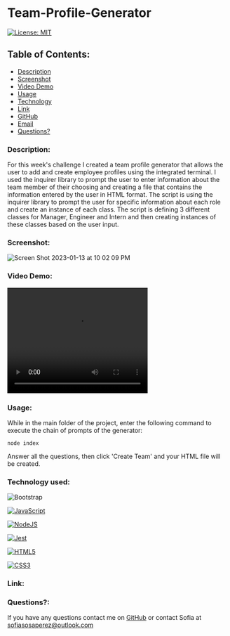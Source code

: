 # Team-Profile-Generator

[![License: MIT](https://img.shields.io/badge/License-MIT-yellow.svg)](https://opensource.org/licenses/MIT)

## Table of Contents:
    
* [Description](#Description)
* [Screenshot](#ScreenShot)
* [Video Demo](#Video)
* [Usage](#usageInfo)
* [Technology](#Technology)
* [Link](#link)
* [GitHub](#github)
* [Email](#email)
* [Questions?](#questions)

### Description:
For this week's challenge I created a team profile generator that allows the user to add and create employee profiles using the integrated terminal. I used the inquirer library to prompt the user to enter information about the team member of their choosing and creating a file that contains the information entered by the user in HTML format.
The script is using the inquirer library to prompt the user for specific information about each role and create an instance of each class.
The script is defining 3 different classes for Manager, Engineer and Intern and then creating instances of these classes based on the user input.

### Screenshot:
![Screen Shot 2023-01-13 at 10 02 09 PM](https://user-images.githubusercontent.com/115671262/212457329-6f4d7035-1445-46c4-889e-8fab2c05dea3.png)

### Video Demo:
<video width="320" height="240" controls>
  <source src="path/to/video.mov" type="video/mov">
  <source src="assets/tpg.mov" type="video/ogg">
</video>

### Usage:
While in the main folder of the project, enter the following command to execute the chain of prompts of the generator: 

```node index```

Answer all the questions, then click 'Create Team' and your HTML file will be created.

### Technology used:
![Bootstrap](https://img.shields.io/badge/-Bootstrap-blueviolet?logo=bootstrap&logoColor=white&style=for-the-badge)

[![JavaScript](https://img.shields.io/badge/JavaScript-323330?style=for-the-badge&logo=javascript&logoColor=F7DF1E)](https://www.javascript.com/)

[![NodeJS](https://img.shields.io/badge/node.js-6DA55F?style=for-the-badge&logo=node.js&logoColor=white)](https://nodejs.org/en/)

[![Jest](https://img.shields.io/badge/Jest-323330?style=for-the-badge&logo=Jest&logoColor=white)](https://www.npmjs.com/package/jest)

[![HTML5](https://img.shields.io/badge/HTML5-E34F26?style=for-the-badge&logo=html5&logoColor=white)](https://whatwg.org/)

[![CSS3](https://img.shields.io/badge/CSS3-1572B6?style=for-the-badge&logo=css3&logoColor=white)](https://www.w3.org/TR/CSS/#css)

### Link:

### Questions?:
If you have any questions contact me on [GitHub](https://github.com/undefined) or contact 
Sofia  at sofiasosaperez@outlook.com  
     
